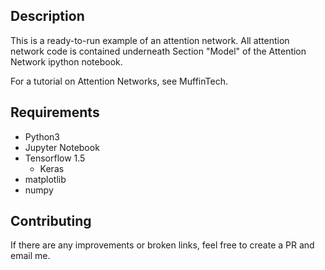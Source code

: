 ## Description
This is a ready-to-run example of an attention network. All attention network code is contained underneath Section "Model" of the Attention Network ipython notebook.

For a tutorial on Attention Networks, see MuffinTech.

## Requirements

* Python3
* Jupyter Notebook
* Tensorflow 1.5
    * Keras
* matplotlib
* numpy

## Contributing
If there are any improvements or broken links, feel free to create a PR and email me.
